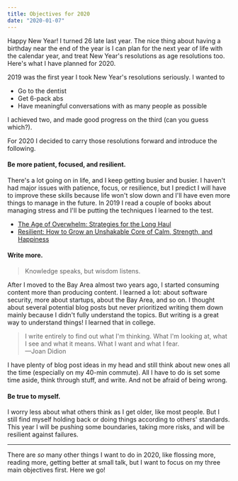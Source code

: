 ```yaml
---
title: Objectives for 2020
date: "2020-01-07"
---
```


Happy New Year! I turned 26 late last year. The nice thing about having a birthday near
the end of the year is I can plan for the next year of life with the calendar year,
and treat New Year's resolutions as age resolutions too. Here's what I have planned
for 2020.

<!--more-->

2019 was the first year I took New Year's resolutions seriously. I wanted to

* Go to the dentist
* Get 6-pack abs
* Have meaningful conversations with as many people as possible

I achieved two, and made good progress on the third (can you guess which?).

For 2020 I decided to carry those resolutions forward and introduce the
following.

#### Be more patient, focused, and resilient.

There's a lot going on in life, and I keep getting busier and busier.
I haven't had major issues with patience, focus, or resilience, but I predict
I will have to improve these skills because life won't slow down and
I'll have even more things to manage in the future. In 2019 I read a couple
of books about managing stress and I'll be putting the techniques I learned to the test.

* [The Age of Overwhelm: Strategies for the Long Haul](https://www.amazon.com/Age-Overwhelm-Strategies-Long-Haul/dp/1523094737)
* [Resilient: How to Grow an Unshakable Core of Calm, Strength, and Happiness](https://www.amazon.com/Resilient-Grow-Unshakable-Strength-Happiness/dp/0451498844)

#### Write more.

> Knowledge speaks, but wisdom listens.

After I moved to the Bay Area almost two years ago, I started consuming content
more than producing content. I learned a lot: about software security, more about startups,
about the Bay Area, and so on. I thought about several potential blog posts but
never prioritized writing them down mainly because I didn't fully understand the topics.
But writing is a great way to understand things! I learned that in college.

> I write entirely to find out what I'm thinking. What I'm looking at, what I see
> and what it means. What I want and what I fear.  
> —Joan Didion

I have plenty of blog post ideas in my head and still think about new ones all the time
(especially on my 40-min commute). All I have to do is set some time aside, think
through stuff, and write. And not be afraid of being wrong.

#### Be true to myself.

I worry less about what others think as I get older, like most people. But
I still find myself holding back or doing things according to others' standards.
This year I will be pushing some boundaries, taking more risks, and will be resilient
against failures.

---

There are _so_ many other things I want to do in 2020, like flossing more, reading more,
getting better at small talk, but I want to focus on my three main objectives first.
Here we go!
